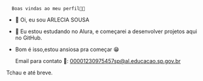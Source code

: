       Boas vindas ao meu perfil🥳😝


- 👋 Oi, eu sou ARLECIA SOUSA 
- 👀 Eu estou estudando no Alura,
e começarei a desenvolver projetos aqui no GitHub. 

- Bom é isso,estou ansiosa pra começar 😁


     Email para contato 💌:
  00001230975457sp@al.educacao.sp.gov.br 

Tchau e até breve.
<!---
10Arlecia3D/10Arlecia3D is a ✨ special ✨ repository because its `README.md` (this file) appears on your GitHub profile.
You can click the Preview link to take a look at your changes.
--->
